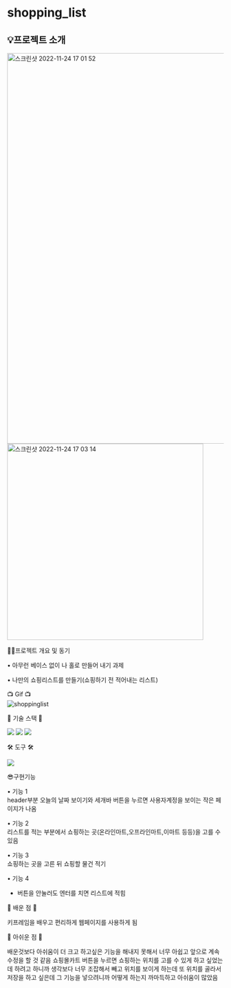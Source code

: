 # shopping_list
<h2>💡프로젝트 소개</h2>
<img width="907" alt="스크린샷 2022-11-24 17 01 52" src="https://user-images.githubusercontent.com/62044613/203726613-15e7909e-e7ae-4511-b0b3-a1d42c8e91e5.png">
<img width="456" alt="스크린샷 2022-11-24 17 03 14" src="https://user-images.githubusercontent.com/62044613/203726620-bce62525-795c-4a99-a70f-a93c7ee20c6d.png">


✍🏻프로젝트 개요 및 동기 

• 아무런 베이스 없이 나 홀로 만들어 내기 과제

• 나만의 쇼핑리스트를 만들기(쇼핑하기 전 적어내는 리스트)


📺 Gif 📺</br>
![shoppinglist](https://user-images.githubusercontent.com/62044613/203726682-5333e0ef-f5d3-4b33-afa1-ac5638fa8374.gif)


🎀 기술 스택 🎀 

<img src="https://img.shields.io/badge/HTML5-E34F26?style=flat-square&logo=html5&logoColor=white"/> <img src="https://img.shields.io/badge/CSS3-1572B6?style=flat-square&logo=css3&logoColor=white"/> <img src="https://img.shields.io/badge/JavaScript-F7DF1E?style=flat-square&logo=javascript&logoColor=white"/> 

🛠 도구 🛠 

<img src="https://img.shields.io/badge/Visual Studio Code-007ACC?style=flat-square&logo=visualstudiocode&logoColor=white"/>

😎구현기능

• 기능 1 </br>
 header부분 오늘의 날짜 보이기와 세개바 버튼을 누르면 사용자계정을 보이는 작은 페이지가 나옴 

• 기능 2</br>
 리스트를 적는 부분에서 쇼핑하는 곳(온라인마트,오프라인마트,이마트 등등)을 고를 수 있음

• 기능 3</br>
  쇼핑하는 곳을 고른 뒤 쇼핑할 물건 적기

• 기능 4 </br>
 + 버튼을 안눌러도 엔터를 치면 리스트에 적힘


🫠 배운 점 🫠

키프레임을 배우고 편리하게 웹페이지를 사용하게 됨

🫠 아쉬운 점 🫠

배운것보다 아쉬움이 더 크고 하고싶은 기능을 해내지 못해서 너무 아쉽고 앞으로 계속 수정을 할 것 같음
쇼핑몰카트 버튼을 누르면 쇼핑하는 위치를 고를 수 있게 하고 싶었는데 하려고 하니까 생각보다 너무 조잡해서 빼고
위치를 보이게 하는데 또 위치를 골라서 저장을 하고 싶은데 그 기능을 넣으려니까 어떻게 하는지 까마득하고 아쉬움이 많았음


